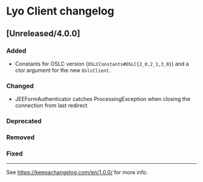# Lyo Client changelog

## [Unreleased/4.0.0]

### Added

- Constants for OSLC version (`OSLCConstants#OSLC{2_0,2_1,3_0}`) and a ctor argument for the new `OslcClient`.


### Changed

- JEEFormAuthenticator catches ProcessingException when closing the connection from last redirect

### Deprecated


### Removed

### Fixed


---

See https://keepachangelog.com/en/1.0.0/ for more info.
